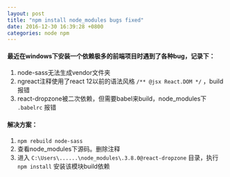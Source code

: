 ```yaml
---
layout: post
title: "npm install node_modules bugs fixed"
date: 2016-12-30 16:39:28 +0800
categories: node npm
---
```


#### 最近在windows下安装一个依赖极多的前端项目时遇到了各种bug，记录下：

1. node-sass无法生成vendor文件夹
2. ngreact注释使用了react 12以前的语法风格 `/** @jsx React.DOM */` ，build报错
3. react-dropzone被二次依赖，但需要babel来build，node_modules下 `.babelrc` 报错

#### 解决方案：

1. `npm rebuild node-sass`
2. 查看node_modules下源码。删除注释
3. 进入 `C:\Users\......\node_modules\.3.8.0@react-dropzone` 目录，执行 `npm install` 安装该模块build依赖
